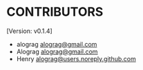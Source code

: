# CONTRIBUTORS

[Version: v0.1.4]

- alograg <alograg@gmail.com>
- Alograg <alograg@gmail.com>
- Henry <alograg@users.noreply.github.com>
